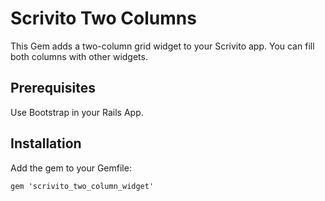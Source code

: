 # Scrivito Two Columns

This Gem adds a two-column grid widget to your Scrivito app. You can fill both columns with other widgets.

## Prerequisites

Use Bootstrap in your Rails App.

## Installation

Add the gem to your Gemfile:

    gem 'scrivito_two_column_widget'
